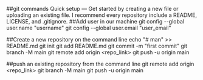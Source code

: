 ##git commands
Quick setup —
Get started by creating a new file or uploading an existing file. I recommend every repository include a README, LICENSE, and .gitignore.
##Add user in our machine
git config --global user.name "username"
git config --global user.email "user_email"

##Create a new repository on the command line
echo "# man" >> README.md
git init
git add README.md
git commit -m "first commit"
git branch -M main
git remote add origin <repo_link>
git push -u origin main

##push an existing repository from the command line
git remote add origin <repo_link>
git branch -M main
git push -u origin main
